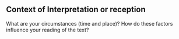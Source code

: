 ## Context of Interpretation or reception 

What are your circumstances (time and place)? How do these factors influence your reading of the text?